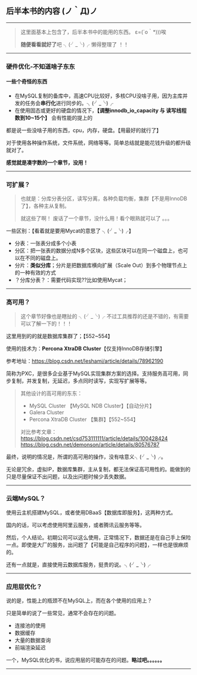 ## 后半本书的内容 (ノ｀Д)ノ

---

> 这里面基本上包含了，后半本书中的能用的东西。 ε=(´ο｀*)))唉  
>
> **随便看看就好了**吧    ╮(╯_╰)╭   懒得整理了 ！！

---

### 硬件优化-不知道啥子东东

####  一些个奇怪的东西

* 在MySQL复制的备库中，高速CPU比较好，多核CPU没啥子用，因为主库并发的任务会**串行化**进行同步的。╮(╯_╰)╭
* 在使用固态或更好的硬盘的情况下，**【调整innodb_io_capacity 与 读写线程数到10~15个】** 会有性能的提上的



都是说一些没啥子用的东西，cpu，内存，硬盘。【用最好的就行了】

对于使用各种操作系统，文件系统，网络等等。简单总结就是能花钱升级的都升级就对了。

**感觉就是凑字数的一个章节，没用！**

---

### 可扩展？

> 也就是：分库分表分区，读写分离，各种负载均衡，集群【不是用InnoDB了】，各种主从复制。
>
> 就这些了啊！ 废话了一个章节，没什么用！看个眼熟就可以了 。。。

一些区别：【看着就是要用Mycat的意思了 ╮(╯_╰)╭】

* 分表：一张表分成多个小表
* 分区：把一张表的数据分成N多个区块，这些区块可以在同一个磁盘上，也可以在不同的磁盘上。
* 分片：**类似分库**；分片是把数据库横向扩展（Scale Out）到多个物理节点上的一种有效的方式
* ？分库分表？：需要代码实现??比如使用Mycat；

------

### 高可用？

> 这个章节好像也是瞎扯的  ╮(╯_╰)╭    不过工具推荐的还是不错的，有需要可以了解一下的！！！

这里用到的的就是数据库集群了；【552~554】

使用的技术为：**Percona XtraDB Cluster**【仅支持InnoDB存储引擎】

参考地址：https://blog.csdn.net/leshami/article/details/78962190

简称为PXC，是很多企业基于MySQL实现集群方案的选择。支持服务高可用，同步复制，并发复制，无延迟，多点同时读写，实现写扩展等等。

> 其他设计的高可用的东东：
>
> * MySQL Cluster 【MySQL NDB Cluster】【自动分片】
> * Galera Cluster
> * Percona XtraDB Cluster 【集群】【552~554】
>
> 对比参考文章：
> <https://blog.csdn.net/csd753111111/article/details/100428424>
> <https://blog.csdn.net/demonson/article/details/80576787>

最终，说明的情况是，所谓的高可用的操作，没有啥意义╮(╯_╰)╭。

无论是冗余，虚拟IP，数据库集群，主从复制，都无法保证高可用性的。能做到的只是尽量保证不出问题，以及出问题时候少丢失数据。

------

### 云端MySQL？

使用云主机搭建MySQL，或者使用DBaaS【数据库即服务】，这两种方式。

国内的话，可以考虑使用阿里云服务，或者腾讯云服务等等。

然后，个人结论。初期公司可以这么使用，正常情况下，数据还是在自己手上保险一点。即使是大厂的服务，出问题了【可能是自己程序的问题】，一样也是很麻烦的。

还有一点就是，直接使用云数据库服务，挺贵的说。╮(╯_╰)╭ 

------

### 应用层优化？

说的是，性能上的瓶颈不在MySQL上，而在各个使用的应用上？

只是简单的说了一些常见，通常不会存在的问题。

* 连接池的使用
* 数据缓存
* 大量的数据查询
* 前端渲染延迟

一个，MySQL优化的书，说应用层的可能存在的问题。**略过吧。。。。。。**

---

